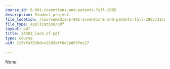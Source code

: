```yaml
---
course_id: 6-901-inventions-and-patents-fall-2005
description: Student project.
file_location: /coursemedia/6-901-inventions-and-patents-fall-2005/215efa352bdce22d3aff6d2a003fec27_24503_lack_of.pdf
file_type: application/pdf
layout: pdf
title: 24503_lack_of.pdf
type: course
uid: 215efa352bdce22d3aff6d2a003fec27

---
```

None
